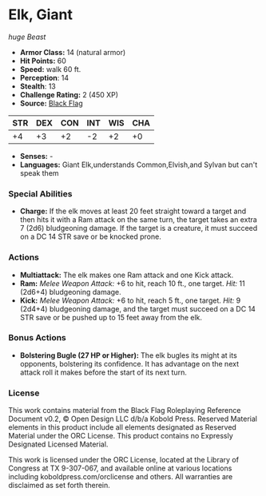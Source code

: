 # Elk, Giant

*huge* *Beast*

- **Armor Class:** 14 (natural armor)
- **Hit Points:** 60 
- **Speed:** walk 60 ft.
- **Perception**: 14
- **Stealth**: 13
- **Challenge Rating:** 2 (450 XP)
- **Source:** [Black Flag](https://koboldpress.com/kpstore/product/tovrpg-pg-mv/)

| STR | DEX | CON | INT | WIS | CHA |
| --- | --- | --- | --- | --- | --- |
| +4 | +3 | +2 | -2 | +2 | +0 |

- **Senses:** -
- **Languages:** Giant Elk,understands Common,Elvish,and Sylvan but can't speak them

### Special Abilities

- **Charge:** If the elk moves at least 20 feet straight toward a target and then hits it with a Ram attack on the same turn, the target takes an extra 7 (2d6) bludgeoning damage. If the target is a creature, it must succeed on a DC 14 STR save or be knocked prone.

### Actions

- **Multiattack:** The elk makes one Ram attack and one Kick attack.
- **Ram:** _Melee Weapon Attack:_ +6 to hit, reach 10 ft., one target. _Hit:_ 11 (2d6+4) bludgeoning damage.
- **Kick:** _Melee Weapon Attack:_ +6 to hit, reach 5 ft., one target. _Hit:_ 9 (2d4+4) bludgeoning damage, and the target must succeed on a DC 14 STR save or be pushed up to 15 feet away from the elk.

### Bonus Actions

- **Bolstering Bugle (27 HP or Higher):** The elk bugles its might at its opponents, bolstering its confidence. It has advantage on the next attack roll it makes before the start of its next turn.


### License

This work contains material from the Black Flag Roleplaying Reference Document v0.2, © Open Design LLC d/b/a Kobold Press. Reserved Material elements in this product include all elements designated as Reserved Material under the ORC License. This product contains no Expressly Designated Licensed Material.

This work is licensed under the ORC License, located at the Library of Congress at TX 9-307-067, and available online at various locations including koboldpress.com/orclicense and others. All warranties are disclaimed as set forth therein.
